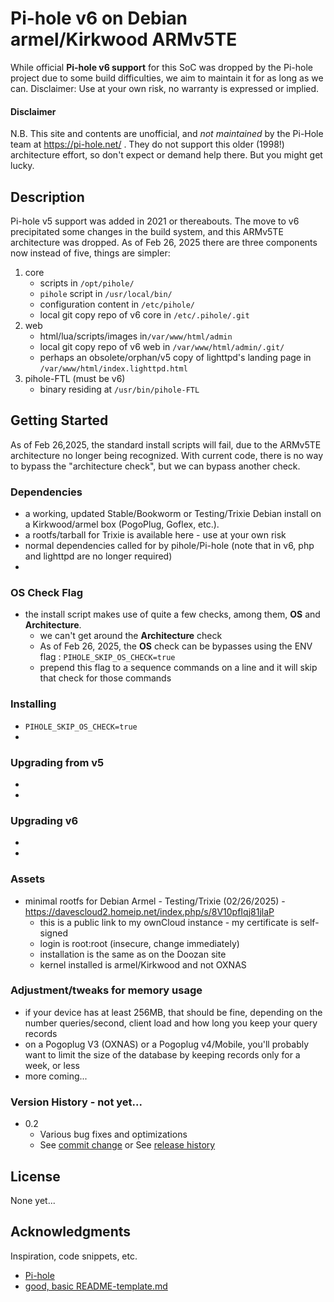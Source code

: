 # Pi-hole v6 on Debian armel/Kirkwood ARMv5TE

While official **Pi-hole v6 support** for this SoC was dropped by the Pi-hole project due to some build difficulties, we aim to maintain it for as long as we can.  Disclaimer: Use at your own risk, no warranty is expressed or implied.

#### Disclaimer
N.B. This site and contents are unofficial, and _not maintained_ by the Pi-Hole team at https://pi-hole.net/ . They do not support this older (1998!) architecture effort, so don't expect or demand help there.  But you might get lucky.

## Description
Pi-hole v5 support was added in 2021 or thereabouts. The move to v6 precipitated some changes in the build system, and this ARMv5TE architecture was dropped.  As of Feb 26, 2025 there are three components now instead of five, things are simpler:

1. core 
    * scripts in `/opt/pihole/`
    * `pihole` script in `/usr/local/bin/`
    * configuration content in `/etc/pihole/` 
    * local git copy repo of v6 core in `/etc/.pihole/.git`
2. web
    * html/lua/scripts/images in`/var/www/html/admin`
    * local git copy repo of v6 web in `/var/www/html/admin/.git/`
    * perhaps an obsolete/orphan/v5 copy of lighttpd's landing page in `/var/www/html/index.lighttpd.html`
3. pihole-FTL (must be v6)
    * binary residing at `/usr/bin/pihole-FTL`

 
## Getting Started
As of Feb 26,2025, the standard install scripts will fail, due to the ARMv5TE architecture no longer being recognized.  With current code, there is no way to bypass the "architecture check", but we can bypass another check.


### Dependencies
* a working, updated Stable/Bookworm or Testing/Trixie Debian install on a Kirkwood/armel box (PogoPlug, Goflex, etc.).
* a rootfs/tarball for Trixie is available here - use at your own risk 
* normal dependencies called for by pihole/Pi-hole (note that in v6, php and lighttpd are no longer required)
* 

### OS Check Flag
* the install script makes use of quite a few checks, among them, **OS** and **Architecture**.
  * we can't get around the **Architecture** check
  * As of Feb 26, 2025, the **OS** check can be bypasses using the ENV flag : `PIHOLE_SKIP_OS_CHECK=true`
  * prepend this flag to a sequence commands on a line and it will skip that check for those commands
    


### Installing
*  `PIHOLE_SKIP_OS_CHECK=true`
*  

### Upgrading from v5
*
*

### Upgrading v6
*
*

### Assets
* minimal rootfs for Debian Armel - Testing/Trixie (02/26/2025) - https://davescloud2.homeip.net/index.php/s/8V10pfIqj81jlaP
   * this is a public link to my ownCloud instance - my certificate is self-signed
   * login is root:root (insecure, change immediately)
   * installation is the same as on the Doozan site
   * kernel installed is armel/Kirkwood and not OXNAS


### Adjustment/tweaks for memory usage
  * if your device has at least 256MB, that should be fine, depending on the number queries/second, client load and how long you keep your query records
  * on a Pogoplug V3 (OXNAS) or a Pogoplug v4/Mobile, you'll probably want to limit the size of the database by keeping records only for a week, or less
  * more coming...

### Version History - not yet...
* 0.2
    * Various bug fixes and optimizations
    * See [commit change]() or See [release history]()


## License
None yet...

## Acknowledgments
Inspiration, code snippets, etc.
* [Pi-hole](https://pi-hole.net/)
* [good, basic README-template.md](https://gist.githubusercontent.com/DomPizzie/7a5ff55ffa9081f2de27c315f5018afc/raw/d59043abbb123089ad6602aba571121b71d91d7f/README-Template.md)
